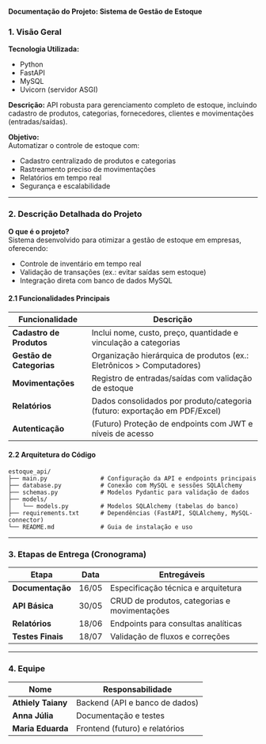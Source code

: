 **Documentação do Projeto: Sistema de Gestão de Estoque**  

### **1. Visão Geral**  
**Tecnologia Utilizada:**  
- Python  
- FastAPI  
- MySQL  
- Uvicorn (servidor ASGI)  

**Descrição:** API robusta para gerenciamento completo de estoque, incluindo cadastro de produtos, categorias, fornecedores, clientes e movimentações (entradas/saídas).  

**Objetivo:**  
Automatizar o controle de estoque com:  
- Cadastro centralizado de produtos e categorias  
- Rastreamento preciso de movimentações  
- Relatórios em tempo real  
- Segurança e escalabilidade  

---

### **2. Descrição Detalhada do Projeto**  
**O que é o projeto?**  
Sistema desenvolvido para otimizar a gestão de estoque em empresas, oferecendo:  
- Controle de inventário em tempo real  
- Validação de transações (ex.: evitar saídas sem estoque)  
- Integração direta com banco de dados MySQL  

#### **2.1 Funcionalidades Principais**  
| Funcionalidade          | Descrição                                                                 |  
|-------------------------|---------------------------------------------------------------------------|  
| **Cadastro de Produtos** | Inclui nome, custo, preço, quantidade e vinculação a categorias           |  
| **Gestão de Categorias** | Organização hierárquica de produtos (ex.: Eletrônicos > Computadores)     |  
| **Movimentações**        | Registro de entradas/saídas com validação de estoque                      |  
| **Relatórios**           | Dados consolidados por produto/categoria (futuro: exportação em PDF/Excel)|  
| **Autenticação**         | (Futuro) Proteção de endpoints com JWT e níveis de acesso                 |  

#### **2.2 Arquitetura do Código**  
```plaintext
estoque_api/  
├── main.py               # Configuração da API e endpoints principais  
├── database.py           # Conexão com MySQL e sessões SQLAlchemy  
├── schemas.py            # Modelos Pydantic para validação de dados  
├── models/  
│   └── models.py         # Modelos SQLAlchemy (tabelas do banco)  
├── requirements.txt      # Dependências (FastAPI, SQLAlchemy, MySQL-connector)  
└── README.md             # Guia de instalação e uso  
```

---

### **3. Etapas de Entrega (Cronograma)**  
| Etapa         | Data      | Entregáveis                                  |  
|---------------|-----------|----------------------------------------------|  
| **Documentação**       | 16/05    | Especificação técnica e arquitetura          |  
| **API Básica**         | 30/05    | CRUD de produtos, categorias e movimentações |  
| **Relatórios**         | 18/06    | Endpoints para consultas analíticas          |  
| **Testes Finais**      | 18/07    | Validação de fluxos e correções              |  

---

### **4. Equipe**  
| Nome           | Responsabilidade                |  
|----------------|---------------------------------|  
| **Athiely Taiany**  | Backend (API e banco de dados)  |  
| **Anna Júlia**     | Documentação e testes           |  
| **Maria Eduarda**  | Frontend (futuro) e relatórios  |  